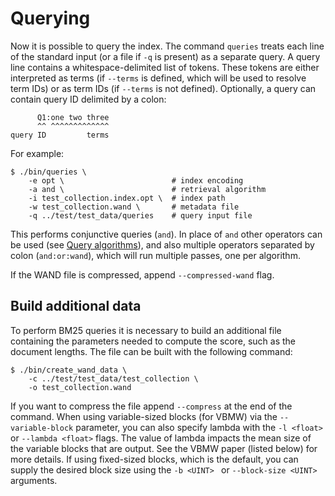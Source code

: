 # Querying

Now it is possible to query the index. The command `queries` treats each
line of the standard input (or a file if `-q` is present) as a separate
query. A query line contains a whitespace-delimited list of tokens.
These tokens are either interpreted as terms (if `--terms` is defined,
which will be used to resolve term IDs) or as term IDs (if `--terms` is
not defined). Optionally, a query can contain query ID delimited by a
colon:

```
      Q1:one two three
      ^^ ^^^^^^^^^^^^^
query ID         terms
```

For example:

    $ ./bin/queries \
        -e opt \                        # index encoding
        -a and \                        # retrieval algorithm
        -i test_collection.index.opt \  # index path
        -w test_collection.wand \       # metadata file
        -q ../test/test_data/queries    # query input file

This performs conjunctive queries (`and`). In place of `and` other
operators can be used (see [Query algorithms](#query-algorithms)), and
also multiple operators separated by colon (`and:or:wand`), which will
run multiple passes, one per algorithm.

If the WAND file is compressed, append `--compressed-wand` flag.

## Build additional data

To perform BM25 queries it is necessary to build an additional file
containing the parameters needed to compute the score, such as the
document lengths. The file can be built with the following command:

    $ ./bin/create_wand_data \
        -c ../test/test_data/test_collection \
        -o test_collection.wand

If you want to compress the file append `--compress` at the end of the
command. When using variable-sized blocks (for VBMW) via the
`--variable-block` parameter, you can also specify lambda with the `-l
<float>` or `--lambda <float>` flags. The value of lambda impacts the
mean size of the variable blocks that are output. See the VBMW paper
(listed below) for more details. If using fixed-sized blocks, which is
the default, you can supply the desired block size using the `-b <UINT>
` or `--block-size <UINT>` arguments.
